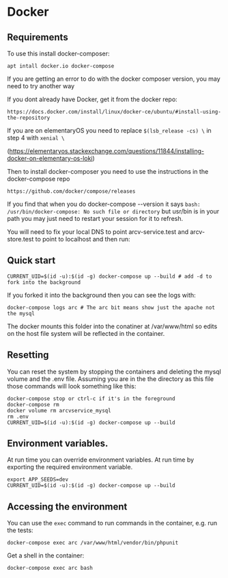 # Docker

## Requirements

To use this install docker-composer:

    apt intall docker.io docker-compose
    
If you are getting an error to do with the docker composer version, you may need to try another way
    
If you dont already have Docker, get it from the docker repo:
    
    https://docs.docker.com/install/linux/docker-ce/ubuntu/#install-using-the-repository
    
If you are on elementaryOS you need to replace ```$(lsb_release -cs) \``` in step 4 with ```xenial \``` 
    
(https://elementaryos.stackexchange.com/questions/11844/installing-docker-on-elementary-os-loki)
    
Then to install docker-composer you need to use the instructions in the docker-compose repo
    
    https://github.com/docker/compose/releases
    
If you find that when you do docker-compose --version it says ```bash: /usr/bin/docker-compose: No such file or directory```
    but usr/bin is in your path you may just need to restart your session for it to refresh.

You will need to fix your local DNS to point arcv-service.test and arcv-store.test to point to localhost and then run:

## Quick start

    CURRENT_UID=$(id -u):$(id -g) docker-compose up --build # add -d to fork into the background

If you forked it into the background then you can see the logs with:

    docker-compose logs arc # The arc bit means show just the apache not the mysql

The docker mounts this folder into the conatiner at /var/www/html so edits on the host file system will be reflected in the container.

## Resetting

You can reset the system by stopping the containers and deleting the mysql volume and the .env file.  Assuming you are in the the directory as this file those commands will look something like this:

    docker-compose stop or ctrl-c if it's in the foreground
    docker-compose rm
    docker volume rm arcvservice_mysql
    rm .env
    CURRENT_UID=$(id -u):$(id -g) docker-compose up --build

## Environment variables.

At run time you can override environment variables. At run time by exporting the required environment variable.

    export APP_SEEDS=dev
    CURRENT_UID=$(id -u):$(id -g) docker-compose up --build

## Accessing the environment

You can use the ```exec``` command to run commands in the container, e.g. run the tests:

    docker-compose exec arc /var/www/html/vendor/bin/phpunit

Get a shell in the container:

    docker-compose exec arc bash

